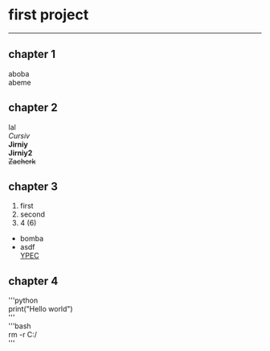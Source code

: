 # first project  
---  
## chapter 1  
aboba  
abeme <br>


## chapter 2  
lal  
*Cursiv*  
**Jirniy**  
__Jirniy2__  
~~Zacherk~~


## chapter 3  
1. first  
2. second  
3. 4 (6)  
* bomba  
* asdf  
[YPEC](https://www.ypec.ru "Privet ypec")  


## chapter 4  
'''python  
print("Hello world")  
'''  
'''bash  
rm -r C:/  
'''  
